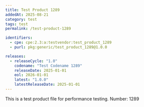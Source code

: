 ```yaml
---
title: Test Product 1289
addedAt: 2025-08-21
category: test
tags: test
permalink: /test-product-1289

identifiers:
  - cpe: cpe:2.3:a:testvendor:test_product_1289
  - purl: pkg:generic/test_product_1289@1.0.0

releases:
  - releaseCycle: "1.0"
    codename: "Test Codename 1289"
    releaseDate: 2025-01-01
    eol: 2026-01-01
    latest: "1.0.0"
    latestReleaseDate: 2025-01-01
---
```


This is a test product file for performance testing. Number: 1289
